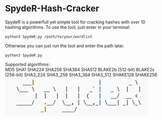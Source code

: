 # SpydeR-Hash-Cracker
SpydeR is a powerfull yet simple tool for cracking hashes with over 10 hashing algorithms.
To use the tool, just enter in your terminal:

    python3 SpydeR.py /path/to/your/wordlist

Otherwise you can just run the tool and enter the path later.
    
    python3 SpydeR.py 


Supported algorithms:  
MD5
SHA1
SHA224
SHA256
SHA384
SHA512
BLAKE2b (512-bit)
BLAKE2s (256-bit)
SHA3_224
SHA3_256
SHA3_384
SHA3_512
SHAKE128
SHAKE256
![Logo](https://github.com/L101111/SpydeR-Hash-Cracker/blob/main/Screenshot%202024-02-15%20194153.png)
